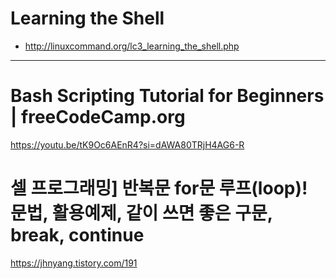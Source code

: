 # Learning the Shell

- http://linuxcommand.org/lc3_learning_the_shell.php

<hr>

# Bash Scripting Tutorial for Beginners | freeCodeCamp.org

https://youtu.be/tK9Oc6AEnR4?si=dAWA80TRjH4AG6-R


# 셀 프로그래밍] 반복문 for문 루프(loop)! 문법, 활용예제, 같이 쓰면 좋은 구문, break, continue

https://jhnyang.tistory.com/191
